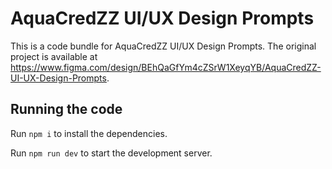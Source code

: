 # AquaCredZZ UI/UX Design Prompts

This is a code bundle for AquaCredZZ UI/UX Design Prompts. The original project is available at https://www.figma.com/design/BEhQaGfYm4cZSrW1XeyqYB/AquaCredZZ-UI-UX-Design-Prompts.

## Running the code

Run `npm i` to install the dependencies.

Run `npm run dev` to start the development server.
